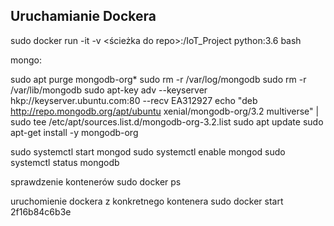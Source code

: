 ## Uruchamianie Dockera
sudo docker run -it -v <ścieżka do repo>:/IoT_Project python:3.6 bash




mongo:

sudo apt purge mongodb-org*
sudo rm -r /var/log/mongodb
sudo rm -r /var/lib/mongodb
sudo apt-key adv --keyserver hkp://keyserver.ubuntu.com:80 --recv EA312927
echo "deb http://repo.mongodb.org/apt/ubuntu xenial/mongodb-org/3.2 multiverse" | sudo tee /etc/apt/sources.list.d/mongodb-org-3.2.list
sudo apt update
sudo apt-get install -y mongodb-org

sudo systemctl start mongod
sudo systemctl enable mongod
sudo systemctl status mongodb


sprawdzenie kontenerów
sudo docker ps

uruchomienie dockera z konkretnego kontenera
sudo docker start 2f16b84c6b3e
